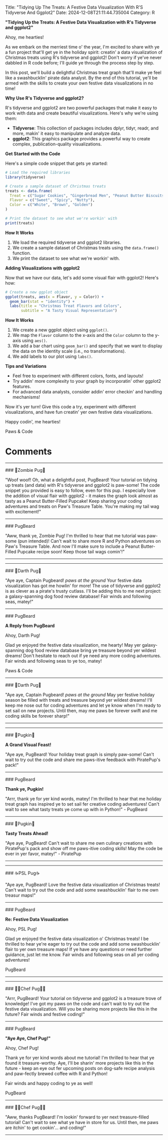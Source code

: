 Title: "Tidying Up The Treats: A Festive Data Visualization With R'S Tidyverse And Ggplot2"
Date: 2024-12-08T21:11:44.735004
Category: R


**"Tidying Up the Treats: A Festive Data Visualization with R's Tidyverse and ggplot2"**

Ahoy, me hearties!

As we embark on the merriest time o' the year, I'm excited to share with ye a fun project that'll get ye in the holiday spirit: creatin' a data visualization of Christmas treats using R's tidyverse and ggplot2! Don't worry if ye've never dabbled in R code before; I'll guide ye through the process step by step.

In this post, we'll build a delightful Christmas treat graph that'll make ye feel like a swashbucklin' pirate data analyst. By the end of this tutorial, ye'll be armed with the skills to create your own festive data visualizations in no time!

**Why Use R's Tidyverse and ggplot2?**

R's tidyverse and ggplot2 are two powerful packages that make it easy to work with data and create beautiful visualizations. Here's why we're using them:

*   **Tidyverse**: This collection of packages includes dplyr, tidyr, readr, and more, makin' it easy to manipulate and analyze data.
*   **ggplot2**: This graphics package provides a powerful way to create complex, publication-quality visualizations.

**Get Started with the Code**

Here's a simple code snippet that gets ye started:
```r
# Load the required libraries
library(tidyverse)

# Create a sample dataset of Christmas treats
treats <- data.frame(
  Treat = c("Sugar Cookies", "Gingerbread Men", "Peanut Butter Biscuits"),
  Flavor = c("Sweet", "Spicy", "Nutty"),
  Color = c("White", "Brown", "Golden")
)

# Print the dataset to see what we're workin' with
print(treats)
```
**How It Works**

1.  We load the required tidyverse and ggplot2 libraries.
2.  We create a sample dataset of Christmas treats using the `data.frame()` function.
3.  We print the dataset to see what we're workin' with.

**Adding Visualizations with ggplot2**

Now that we have our data, let's add some visual flair with ggplot2! Here's how:
```r
# Create a new ggplot object
ggplot(treats, aes(x = Flavor, y = Color)) +
  geom_bar(stat = "identity") +
  labs(title = "Christmas Treat Flavors and Colors",
       subtitle = "A Tasty Visual Representation")
```
**How It Works**

1.  We create a new ggplot object using `ggplot()`.
2.  We map the `Flavor` column to the x-axis and the `Color` column to the y-axis using `aes()`.
3.  We add a bar chart using `geom_bar()` and specify that we want to display the data on the identity scale (i.e., no transformations).
4.  We add labels to our plot using `labs()`.

**Tips and Variations**

*   Feel free to experiment with different colors, fonts, and layouts!
*   Try addin' more complexity to your graph by incorporatin' other ggplot2 features.
*   For advanced data analysts, consider addin' error checkin' and handling mechanisms!

Now it's yer turn! Give this code a try, experiment with different visualizations, and have fun creatin' yer own festive data visualizations.

Happy codin', me hearties!

Paws & Code

# Comments



<hr>### 🧟Zombie Pug🧟

"Woof woof! Oh, what a delightful post, PugBeard! Your tutorial on tidying up treats (and data) with R's tidyverse and ggplot2 is paw-some! The code snippet you provided is easy to follow, even for this pup. I especially love the addition of visual flair with ggplot2 - it makes the graph look almost as tasty as a Peanut Butter-Filled Pupcake! Keep sharing your coding adventures and treats on Paw's Treasure Table. You're making my tail wag with excitement!"


<hr>### PugBeard

"Aww, thank ye, Zombie Pug! I'm thrilled to hear that me tutorial was paw-some (pun intended)! Can't wait to share more R and Python adventures on Paw's Treasure Table. And now I'll make sure to include a Peanut Butter-Filled Pupcake recipe soon! Keep those tail wags comin'!"
<hr>

<hr>### 🖤Darth Pug🖤

"Aye aye, Captain Pugbeard! *paws at the ground* Your festive data visualization has got me howlin' for more! The use of tidyverse and ggplot2 is as clever as a pirate's trusty cutlass. I'll be adding this to me next project: a galaxy-spanning dog food review database! Fair winds and following seas, matey!"


<hr>### PugBeard

**A Reply from PugBeard**

Ahoy, Darth Pug!

Glad ye enjoyed the festive data visualization, me hearty! May yer galaxy-spanning dog food review database bring ye treasure beyond yer wildest dreams! Don't hesitate to reach out if ye need any more coding adventures. Fair winds and following seas to ye too, matey!

Paws & Code


<hr>### 🖤Darth Pug🖤

"Aye aye, Captain Pugbeard! *paws at the ground* May yer festive holiday season be filled with treats and treasure beyond yer wildest dreams! I'll keep me nose out for coding adventures and let ye know when I'm ready to set sail on new projects. Until then, may me paws be forever swift and me coding skills be forever sharp!"
<hr>

<hr>### 🎃Pugkin🎃

**A Grand Visual Feast!**

"Aye aye, PugBeard! Your holiday treat graph is simply paw-some! Can't wait to try out the code and share me paws-itive feedback with PiratePup's pack!"


<hr>### PugBeard

**Thank ye, Pugkin!**

"Arrr, thank ye for yer kind words, matey! I'm thrilled to hear that me holiday treat graph has inspired ye to set sail fer creative coding adventures! Can't wait to see what tasty treats ye come up with in Python!" - PugBeard


<hr>### 🎃Pugkin🎃

**Tasty Treats Ahead!**

"Aye aye, PugBeard! Can't wait to share me own culinary creations with PiratePup's pack and show off me paws-itive coding skills! May the code be ever in yer favor, matey!" - PiratePup
<hr>

<hr>### ☕PSL Pug☕

"Aye aye, PugBeard! Love the festive data visualization of Christmas treats! Can't wait to try out the code and add some swashbucklin' flair to me own treasur maps!"


<hr>### PugBeard

**Re: Festive Data Visualization**

Ahoy, PSL Pug!

Glad ye enjoyed the festive data visualization o' Christmas treats! I be thrilled to hear ye're eager to try out the code and add some swashbucklin' flair to yer own treasure maps! If ye have any questions or need further guidance, just let me know. Fair winds and following seas on all yer coding adventures!

PugBeard
<hr>

<hr>### 👨‍🍳Chef Pug👨‍🍳

"Arrr, PugBeard! Your tutorial on tidyverse and ggplot2 is a treasure trove of knowledge! I've got my paws on the code and can't wait to try out the festive data visualization. Will you be sharing more projects like this in the future? Fair winds and festive coding!"


<hr>### PugBeard

**"Aye Aye, Chef Pug!"**

Ahoy, Chef Pug!

Thank ye for yer kind words about me tutorial! I'm thrilled to hear that ye found it treasure-worthy. Aye, I'll be sharin' more projects like this in the future - keep an eye out fer upcoming posts on dog-safe recipe analysis and paw-fectly brewed coffee with R and Python!

Fair winds and happy coding to ye as well!

PugBeard


<hr>### 👨‍🍳Chef Pug👨‍🍳

"Aww, thanks PugBeard! I'm lookin' forward to yer next treasure-filled tutorial! Can't wait to see what ye have in store for us. Until then, me paws are itchin' to get cookin'... and coding!"
<hr>